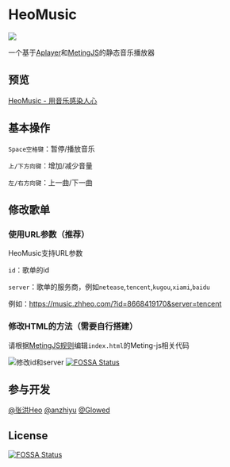 # HeoMusic

![](/img/cover.webp)

一个基于[Aplayer](https://github.com/DIYgod/APlayer)和[MetingJS](https://github.com/metowolf/MetingJS)的静态音乐播放器

## 预览

[HeoMusic - 用音乐感染人心](https://music.zhheo.com/)

## 基本操作

`Space空格键`：暂停/播放音乐

`上/下方向键`：增加/减少音量

`左/右方向键`：上一曲/下一曲

## 修改歌单

### 使用URL参数（推荐）

HeoMusic支持URL参数

`id`：歌单的id

`server`：歌单的服务商，例如`netease`,`tencent`,`kugou`,`xiami`,`baidu`

例如：https://music.zhheo.com/?id=8668419170&server=tencent

### 修改HTML的方法（需要自行搭建）

请根据[MetingJS规则](https://github.com/metowolf/MetingJS)编辑`index.html`的Meting-js相关代码

![修改id和server](/img/help.webp)
[![FOSSA Status](https://app.fossa.com/api/projects/git%2Bgithub.com%2Fzhheo%2FHeoMusic.svg?type=shield)](https://app.fossa.com/projects/git%2Bgithub.com%2Fzhheo%2FHeoMusic?ref=badge_shield)

## 参与开发

[@张洪Heo](https://github.com/zhheo)
[@anzhiyu](https://github.com/anzhiyu-c)
[@Glowed](https://github.com/Glowed)


## License
[![FOSSA Status](https://app.fossa.com/api/projects/git%2Bgithub.com%2Fzhheo%2FHeoMusic.svg?type=large)](https://app.fossa.com/projects/git%2Bgithub.com%2Fzhheo%2FHeoMusic?ref=badge_large)